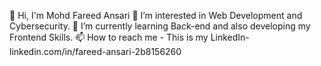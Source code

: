 👋 Hi, I'm Mohd Fareed Ansari
👀 I’m interested in Web Development and Cybersecurity.
🌱 I’m currently learning Back-end and also developing my Frontend Skills.
📫 How to reach me - This is my LinkedIn- linkedin.com/in/fareed-ansari-2b8156260
